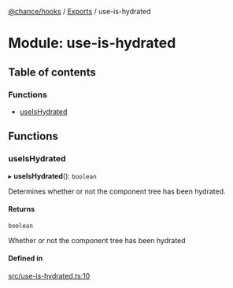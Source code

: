 [@chance/hooks](../README.md) / [Exports](../modules.md) / use-is-hydrated

# Module: use-is-hydrated

## Table of contents

### Functions

- [useIsHydrated](use_is_hydrated.md#useishydrated)

## Functions

### useIsHydrated

▸ **useIsHydrated**(): `boolean`

Determines whether or not the component tree has been hydrated.

#### Returns

`boolean`

Whether or not the component tree has been hydrated

#### Defined in

[src/use-is-hydrated.ts:10](https://github.com/chaance/hooks/blob/54553af/src/use-is-hydrated.ts#L10)
